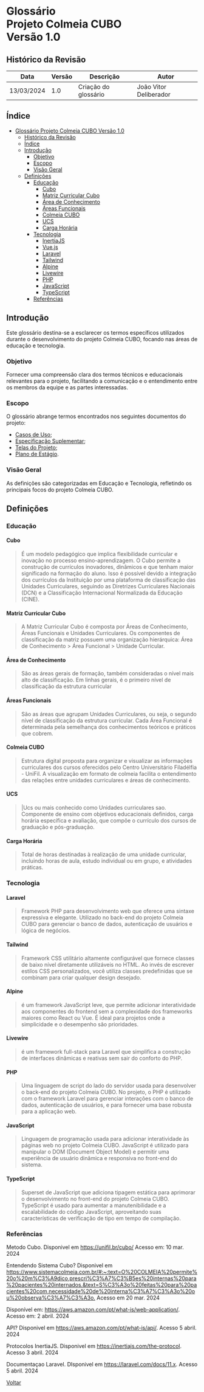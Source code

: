 # Glossário </br> Projeto Colmeia CUBO </br> Versão 1.0

## Histórico da Revisão

| Data       | Versão | Descrição            | Autor                        |
|------------|--------|----------------------|------------------------------|
| 13/03/2024 | 1.0    | Criação do glossário | João Vitor Deliberador       |

## Índice

- [Glossário  Projeto Colmeia CUBO  Versão 1.0](#glossário--projeto-colmeia-cubo--versão-10)
  - [Histórico da Revisão](#histórico-da-revisão)
  - [Índice](#índice)
  - [Introdução](#introdução)
    - [Objetivo](#objetivo)
    - [Escopo](#escopo)
    - [Visão Geral](#visão-geral)
  - [Definições](#definições)
    - [Educação](#educação)
      - [Cubo](#cubo)
      - [Matriz Curricular Cubo](#matriz-curricular-cubo)
      - [Área de Conhecimento](#área-de-conhecimento)
      - [Áreas Funcionais](#áreas-funcionais)
      - [Colmeia CUBO](#colmeia-cubo)
      - [UCS](#ucs)
      - [Carga Horária](#carga-horária)
    - [Tecnologia](#tecnologia)
      - [InertiaJS](#inertiajs)
      - [Vue.js](#vuejs)
      - [Laravel](#laravel)
      - [Tailwind](#tailwind)
      - [Alpine](#alpine)
      - [Livewire](#livewire)
      - [PHP](#php)
      - [JavaScript](#javascript)
      - [TypeScript](#typescript)
    - [Referências](#referências)

## Introdução

Este glossário destina-se a esclarecer os termos específicos utilizados durante o desenvolvimento do projeto Colmeia CUBO, focando nas áreas de educação e tecnologia.

### Objetivo

Fornecer uma compreensão clara dos termos técnicos e educacionais relevantes para o projeto, facilitando a comunicação e o entendimento entre os membros da equipe e as partes interessadas.

### Escopo

O glossário abrange termos encontrados nos seguintes documentos do projeto:

- [Casos de Uso](caso_de_uso.md);
- [Especificação Suplementar](especificacao_suplementar.md);
- [Telas do Projeto](telas.md);
- [Plano de Estágio](plano_estagio.md).

 
### Visão Geral

As definições são categorizadas em Educação e Tecnologia, refletindo os principais focos do projeto Colmeia CUBO.

## Definições

### Educação

#### Cubo
>É um modelo pedagógico que implica flexibilidade curricular e inovação no processo ensino-aprendizagem. O Cubo permite a construção de currículos inovadores, dinâmicos e que tenham maior significado na formação do aluno. Isso é possível devido a integração dos currículos da Instituição por uma plataforma de classificação das Unidades Curriculares, seguindo as Diretrizes Curriculares Nacionais (DCN) e a Classificação Internacional Normalizada da Educação (CINE).

#### Matriz Curricular Cubo

>A Matriz Curricular Cubo é composta por Áreas de Conhecimento, Áreas Funcionais e Unidades Curriculares. Os componentes de classificação da matriz possuem uma organização hierárquica: Área de Conhecimento > Área Funcional > Unidade Curricular.

#### Área de Conhecimento

>São as áreas gerais de formação, também consideradas o nível mais alto de classificação. Em linhas gerais, é o primeiro nível de classificação da estrutura curricular

#### Áreas Funcionais

>São as áreas que agrupam Unidades Curriculares, ou seja, o segundo nível de classificação da estrutura curricular. Cada Área Funcional é determinada pela semelhança dos conhecimentos teóricos e práticos que cobrem.

#### Colmeia CUBO

> Estrutura digital proposta para organizar e visualizar as informações curriculares dos cursos oferecidos pelo Centro Universitário Filadélfia - UniFil. A visualização em formato de colmeia facilita o entendimento das relações entre unidades curriculares e áreas de conhecimento.

#### UCS

> |Ucs ou mais conhecido como Unidades curriculares sao. Componente de ensino com objetivos educacionais definidos, carga horária específica e avaliação, que compõe o currículo dos cursos de graduação e pós-graduação.

#### Carga Horária

> Total de horas destinadas à realização de uma unidade curricular, incluindo horas de aula, estudo individual ou em grupo, e atividades práticas.

### Tecnologia

#### Laravel

> Framework PHP para desenvolvimento web que oferece uma sintaxe expressiva e elegante. Utilizado no back-end do projeto Colmeia CUBO para gerenciar o banco de dados, autenticação de usuários e lógica de negócios.

#### Tailwind
>Framework CSS utilitário altamente configurável que fornece classes de baixo nível diretamente utilizáveis no HTML. Ao invés de escrever estilos CSS personalizados, você utiliza classes predefinidas que se combinam para criar qualquer design desejado.

#### Alpine
>é um framework JavaScript leve, que permite adicionar interatividade aos componentes do frontend sem a complexidade dos frameworks maiores como React ou Vue. É ideal para projetos onde a simplicidade e o desempenho são prioridades. 

#### Livewire
> é um framework full-stack para Laravel que simplifica a construção de interfaces dinâmicas e reativas sem sair do conforto do PHP.

#### PHP

> Uma linguagem de script do lado do servidor usada para desenvolver o back-end do projeto Colmeia CUBO. No projeto, o PHP é utilizado com o framework Laravel para gerenciar interações com o banco de dados, autenticação de usuários, e para fornecer uma base robusta para a aplicação web.

#### JavaScript

> Linguagem de programação usada para adicionar interatividade às páginas web no projeto Colmeia CUBO. JavaScript é utilizado para manipular o DOM (Document Object Model) e permitir uma experiência de usuário dinâmica e responsiva no front-end do sistema.

#### TypeScript

> Superset de JavaScript que adiciona tipagem estática para aprimorar o desenvolvimento no front-end do projeto Colmeia CUBO. TypeScript é usado para aumentar a manutenibilidade e a escalabilidade do código JavaScript, aproveitando suas características de verificação de tipo em tempo de compilação.

### Referências

Metodo Cubo. Disponivel em <https://unifil.br/cubo/> Acesso em: 10 mar. 2024

Entendendo Sistema Cubo? Disponivel em <https://www.sistemacolmeia.com.br/#:~:text=O%20COLMEIA%20permite%20o%20m%C3%A9dico,prescri%C3%A7%C3%B5es%20internas%20para%20pacientes%20internados.&text=S%C3%A3o%20feitas%20para%20pacientes%20com,necessidade%20de%20interna%C3%A7%C3%A3o%20ou%20observa%C3%A7%C3%A3o.> Acesso em 20 mar. 2024 

Disponível em: <https://aws.amazon.com/pt/what-is/web-application/>. Acesso em: 2 abril. 2024

API? Disponivel em <https://aws.amazon.com/pt/what-is/api/>. Acesso 5 abril. 2024

Protocolos InertiaJS. Disponivel em <https://inertiajs.com/the-protocol>. Acesso 3 abril. 2024 

Documentaçao Laravel. DIsponivel em <https://laravel.com/docs/11.x>. Acesso 5 abril. 2024


[Voltar](readme.md)
